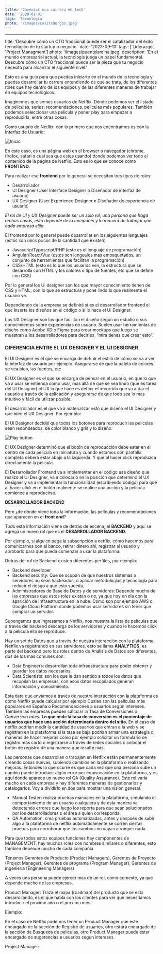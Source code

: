 ```yaml
---
title: 'Comenzar una carrera en tech'
date: '2020-01-01'
tags: 'Tecnología'
photo: '/images/casitaBurgos.jpeg'
---
```


---
title: 'Descubre cómo un CTO fraccional puede ser el catalizador del éxito tecnológico de tu startup o negocio.'
date: '2023-09-10'
tags: ['Liderazgo', 'Project Managment']
photo: '/images/puentelareina.jpeg'
description: 'En el mundo empresarial actual, la tecnología juega un papel fundamental. Descubre cómo un CTO fraccional puede ser la pieza que tu negocio necesita para alcanzar el siguiente nivel.'

Esto es una guía para que puedas iniciarte en el mundo de la tecnología y puedas desarrollar tu carrera entendiendo de que se trata, de los diferentes roles que hay dentro de los equipos y de las diferentes maneras de trabajar en equipos tecnológicos.

Imaginemos que somos usuarios de Netflix. Dónde podemos ver el listado de películas, series, recomendaciones, películas más populares. También podemos seleccionar una película y poner play para empezar a reproducirla, entre otras cosas.

Como usuario de Netflix, con lo primero que nos encontramos es con la Interfaz de Usuario:

![Inicio](/images/netflix/landing.png)

En este caso, es una página web en el browser o navegador (chrome, firefox, safari o cual sea que estes usando) donde podemos ver todo el contenido de la página de Netflix. Esto es lo que se conoce como **FRONTEND.** 

Para realizar ese **frontend** por lo general se necesitan tres tipos de roles:

- Desarrollador
- UI Designer (User Interface Designer o Diseñador de interfaz de usuario)
- UX Designer (User Experience Designer o Diseñador de experiencia de usuario)

*El rol de UI y UX Designer puede ser un solo rol, una persona que haga ambas cosas, esto depende de la compañía y la manera de trabajar que cada empresa elija.*

El frontend por lo general puede desarrollar en los siguientes lenguajes  (estos son unos pocos de la cantidad que existen)

- Javascrip/Typescript/PHP (este es el lenguaje de programación)
- Angular/React/Vue (estos son lenguajes mas empaquetados, un conjunto de herramientas que facilitan la programación)
- CSS/HTML (esto es lo que los usuarios ven, la estructura que se desarrolla con HTML y los colores o tipo de fuentes, etc que se define con CSS)

Por lo general los UI designer son los que mayor conocimiento tienen de CSS y HTML, con lo que se estructura y pone lindo lo que realmente el usuario ve.

Dependiendo de la empresa se definirá si es el desarrollador frontend el que inserta los diseños en el código o si lo hace el UI Designer.

Los UX Designer son los que facilitan el diseño según un estudio o sus conocimientos sobre experiencias de usuario. Suelen usar herramientas de diseño como Adobe XD o Figma para crear mockups que luego se muestran a los desarrolladores para decirles, “mira tienes que crear esto”.

### DIFERENCIA ENTRE EL UX DESIGNER Y EL UI DESIGNER

El UI Designer es el que se encarga de definir el estilo de cómo se va a ver la interfaz de usuario por ejemplo. Asegurarse de que la paleta de colores se vea bien, las fuentes, etc

El UX Designer es el que se encarga de pensar en el usuario, en que lo que va a usar se entienda como usar, mas allá de que se vea lindo (que es tarea del UI Designer) el UX lo que hace es definir el recorrido que va a dar el usuario a través de la aplicación y asegurarse de que todo sea lo mas intuitivo y fácil de utilizar posible.

El desarrollador es el que va a materializar esto que diseño el UI Designer y que ideo el UX Designer. Por ejemplo:

El UI Designer decidió que todos los botones para reproducir las películas sean redondeados, de color blanco y gris y lo diseño:

![Play button](/images/netflix/preview-mini.png)

El UX Designer determinó que el botón de reproducción debe estar en el centro de cada película en miniatura y cuando estamos con pantalla completa deberá estar abajo a la izquierda. Y que al hacer click reproduzca directamente la película.

El Desarrollador Frontend va a implementar en el código ese diseño que realizó el UI Designer, va a colocarlo en la posición que determinó el UX Designer y va a implementar la funcionalidad (escribiendo código) para que al hacer click en el botón realmente se realice una acción y la película comience a reproducirse.

**DESARROLLADOR BACKEND**

Pero ¿de dónde viene toda la información, las películas y recomendaciones que aparecen en el **front end**?

Todo esta información viene de detrás de escena, el **BACKEND** y aquí se agrega un nuevo rol que es el **DESARROLLADOR BACKEND.**

Por ejemplo, si alguien paga la subscripción a netflix, cómo hacemos para comunicarnos con el banco, retirar dinero ahí, registrar al usuario y aprobarlo para que pueda comenzar a usar la plataforma.

Detrás del rol de Backend existen diferentes perfiles, por ejemplo:

- Backend developer
- Backend security: Que se ocupan de que nuestros sistemas o servidores no sean hackeados, o aplicar metodologías y tecnología para reducir el riesgo a que esto suceda.
- Administradores de Base de Datos y de servidores: Depende mucho de las empresas que estos roles existan o no, ya que hoy en día con la aparición de Infraestructura en la nube. Como son por ejemplo AWS o Google Cloud Platform donde podemos usar servidores sin tener que comprar un servidor.

Supongamos que ingresamos a Netflix, nos muestra la lista de películas que a través del backend descarga de los servidores y cuando le hacemos click a la película ella se reproduce.

Hay un set de Datos que a través de nuestra interacción con la plataforma, Netflix va registrando en sus servidores, esto se llama **ANALYTICS,** es parte del backend pero los roles dentro de Análisis de Datos son diferentes, dos de los mas comunes son:

- Data Engineers: desarrollan toda infraestructura para poder obtener y guardar los datos necesarios.
- Data Scientists: son los que le dan sentido a todos los datos que recopilan las empresas, con esos datos recopilados generan información y conocimiento.

Esta data que enviamos a través de nuestra interacción con la plataforma es cómo Netflix puede calcular por ejemplo Cuales son las películas más populares en España o Recomendaciones a usuarios según intereses. También las empresas pueden calcular la Tasa de Conversiones o *Conversion rates.* **Lo que mide la tasa de conversión es el porcentaje de usuarios que hace una acción determinada dentro del sitio.** En el caso de netflix podrían medir la cantidad de usuarios que entran a la web y se registran en la plataforma si la tasa es baja podrían armar una estrategia o maneras de hacer mejoras como por ejemplo solicitar un formulario de registro mas corto o registrarse a través de redes sociales o colocar el botón de registro de una manera que resalte más.

Las personas que desarrollan o trabajan en Netflix están permanentemente creando cosas nuevas, subiendo cambios en la plataforma o realizando mejoras. Entonces lo que ocurre es que cada vez que una persona sube un cambio puede introducir algún error por equivocación en la plataforma, y es aquí donde aparece un nuevo rol QA (Quality Assurance). Este rol varía mucho en cada empresa y hay diferentes maneras de gestionarlos y catalogarlos. Voy a dividirlo en dos para mostrar una visión general.

- Manual Tester: realiza pruebas manuales en la plataforma, simulando el comportamiento de un usuario cualquiera y de esta manera va detectando errores que luego los reporta para que sean solucionados por los desarrolladores o el área a quien corresponda.
- QA Automation: crea pruebas automatizadas, antes y después de subir algo a la plataforma de netflix automáticamente se corren ciertas pruebas para corroborar que los cambios no vayan a romper nada.

Para que todos estos equipos funciones hay componentes de MANAGEMENT, hay muchos roles con nombres similares o diferentes, esto también depende mucho de cada compañía

Tenemos Gerentes de Producto (Product Managers), Gerentes de Proyecto (Project Manager), Gerentes de programa (Program Manager), Gerentes de ingeniería (Engineering Managers)

A veces una persona puede ejercer mas de un rol, como comente, ya que depende mucho de las empresas.

Product Manager: Traza el mapa (roadmap) del producto que se esta desarrollando, es el que habla con los clientes para ver que necesitamos introducir el proximo año o el proximo mes. 

Ejemplo: 

En el caso de Netflix podemos tener un Product Manager que este encargado de la sección de Registro de usuarios, otro estará encargado de la sección de Busqueda de peliculas, otro Product Manager puede estar encargado de sugerencias a usuarios segun intereses.

Project Manager: